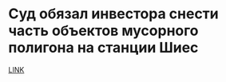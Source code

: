 # Суд обязал инвестора снести часть объектов мусорного полигона на станции Шиес



[LINK](https://varlamov.ru/3743732.html)